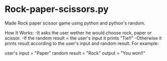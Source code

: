 # Rock-paper-scissors.py

Made Rock paper scissor game using python and python's random.

How It Works:
-It asks the user wether he would choose rock, paper or scissor.
-If the random result = the user's input it prints "Tie!!"
-Otherwise it prints result according to the user's input and random result. For example:

user's input = "Paper"
random result = "Rock"
output = "You won!!"
